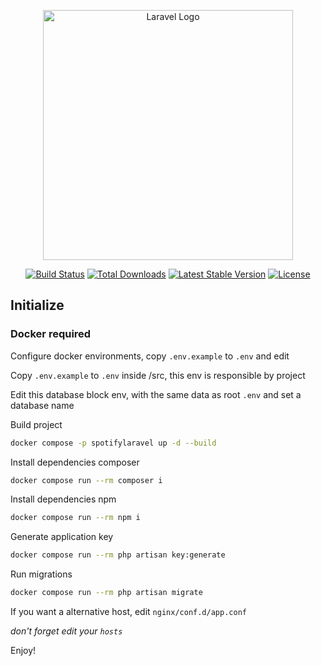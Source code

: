 <p align="center"><a href="https://laravel.com" target="_blank"><img src="https://raw.githubusercontent.com/laravel/art/master/logo-lockup/5%20SVG/2%20CMYK/1%20Full%20Color/laravel-logolockup-cmyk-red.svg" width="400" alt="Laravel Logo"></a></p>

<p align="center">
<a href="https://github.com/laravel/framework/actions"><img src="https://github.com/laravel/framework/workflows/tests/badge.svg" alt="Build Status"></a>
<a href="https://packagist.org/packages/laravel/framework"><img src="https://img.shields.io/packagist/dt/laravel/framework" alt="Total Downloads"></a>
<a href="https://packagist.org/packages/laravel/framework"><img src="https://img.shields.io/packagist/v/laravel/framework" alt="Latest Stable Version"></a>
<a href="https://packagist.org/packages/laravel/framework"><img src="https://img.shields.io/packagist/l/laravel/framework" alt="License"></a>
</p>


## Initialize
### Docker required

Configure docker environments, copy `.env.example` to `.env` and edit

Copy `.env.example` to `.env` inside /src, this env is responsible by project

Edit this database block env, with the same data as root `.env` and set a database name

Build project
```bash
docker compose -p spotifylaravel up -d --build
```

Install dependencies composer
```bash
docker compose run --rm composer i
```

Install dependencies npm
```bash
docker compose run --rm npm i
```

Generate application key
```bash
docker compose run --rm php artisan key:generate
```

Run migrations
```bash
docker compose run --rm php artisan migrate
```

If you want a alternative host, edit `nginx/conf.d/app.conf` 

<i>don't forget edit your `hosts`</i>

Enjoy!
